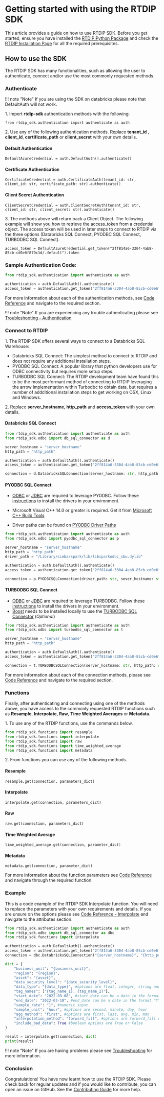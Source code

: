 # Getting started with using the RTDIP SDK

This article provides a guide on how to use RTDIP SDK. Before you get started, ensure you have installed the [RTDIP Python Package](https://pypi.org/project/rtdip-sdk/) and check the [RTDIP Installation Page](../getting-started/installation.md) for all the required prerequisites.


## How to use the SDK

The RTDIP SDK has many functionalities, such as allowing the user to authenticate, connect and/or use the most commonly requested methods.

### Authenticate

!!! note "Note"
        </b>If you are using the SDK on databricks please note that DefaultAuth will not work.<br />

1\. Import **rtdip-sdk** authentication methods with the following:

    from rtdip_sdk.authentication import authenticate as auth

2\. Use any of the following authentication methods. Replace **tenant_id** , **client_id**, **certificate_path** or **client_secret** with your own details.

#### Default Authentication
    DefaultAzureCredential = auth.DefaultAuth().authenticate()
    
#### Certificate Authentication
    CertificateCredential = auth.CertificateAuth(tenant_id: str, client_id: str, certificate_path: str).authenticate()

#### Client Secret Authentication
    ClientSecretCredential = auth.ClientSecretAuth(tenant_id: str, client_id: str, client_secret: str).authenticate()

3\. The methods above will return back a Client Object. The following example will show you how to retrieve the access_token from a credential object. The access token will be used in later steps to connect to RTDIP via the three options (Databricks SQL Connect, PYODBC SQL Connect, TURBODBC SQL Connect).
    
    access_token = DefaultAzureCredential.get_token("2ff814a6-3304-4ab8-85cb-cd0e6f879c1d/.default").token

### Sample Authentication Code:

```python
from rtdip_sdk.authentication import authenticate as auth

authentication = auth.DefaultAuth().authenticate()
access_token = authentication.get_token("2ff814a6-3304-4ab8-85cb-cd0e6f879c1d/.default").token
```

For more information about each of the authentication methods, see [Code Reference](code-reference/query/authenticate.md) and navigate to the required section.

!!! note "Note"
    </b>If you are experiencing any trouble authenticating please see [Troubleshooting - Authentication](troubleshooting.md)<br />

### Connect to RTDIP

1\. The RTDIP SDK offers several ways to connect to a Databricks SQL Warehouse:

- Databricks SQL Connect: The simplest method to connect to RTDIP and does not require any additional installation steps.
- PYODBC SQL Connect: A popular library that python developers use for ODBC connectivity but requires more setup steps.
- TURBODBC SQL Connect: The RTDIP development team have found this to be the most performant method of connecting to RTDIP leveraging the arrow implementation within Turbodbc to obtain data, but requires a number of addditional installation steps to get working on OSX, Linux and Windows. 
   
    
2\. Replace **server_hostname**, **http_path** and **access_token** with your own details.

#### Databricks SQL Connect

```python
from rtdip_sdk.authentication import authenticate as auth
from rtdip_sdk.odbc import db_sql_connector as d

server_hostname = "server_hostname"
http_path = "http_path"

authentication = auth.DefaultAuth().authenticate()
access_token = authentication.get_token("2ff814a6-3304-4ab8-85cb-cd0e6f879c1d/.default").token

connection = d.DatabricksSQLConnection(server_hostname: str, http_path: str, access_token: str)
```

#### PYODBC SQL Connect

* [ODBC](https://databricks.com/spark/odbc-drivers-download) or [JDBC](https://databricks.com/spark/jdbc-drivers-download) are required to leverage PYODBC. Follow these [instructions](https://docs.databricks.com/integrations/jdbc-odbc-bi.html) to install the drivers in your environment.

* Microsoft Visual C++ 14.0 or greater is required. Get it from [Microsoft C++ Build Tools](https://visualstudio.microsoft.com/visual-cpp-build-tools/)

* Driver paths can be found on [PYODBC Driver Paths](code-reference/query/pyodbc-sql-connector.md)

```python
from rtdip_sdk.authentication import authenticate as auth
from rtdip_sdk.odbc import pyodbc_sql_connector as p

server_hostname = "server_hostname"
http_path = "http_path"
driver_path = "/Library/simba/spark/lib/libsparkodbc_sbu.dylib"

authentication = auth.DefaultAuth().authenticate()
access_token = authentication.get_token("2ff814a6-3304-4ab8-85cb-cd0e6f879c1d/.default").token

connection = p.PYODBCSQLConnection(driver_path: str, sever_hostname: str, http_path: str, access_token: str)
```

#### TURBODBC SQL Connect

* [ODBC](https://databricks.com/spark/odbc-drivers-download) or [JDBC](https://databricks.com/spark/jdbc-drivers-download) are required to leverage TURBODBC. Follow these [instructions](https://docs.databricks.com/integrations/jdbc-odbc-bi.html) to install the drivers in your environment.
* [Boost](https://turbodbc.readthedocs.io/en/latest/pages/getting_started.html) needs to be installed locally to use the [TURBODBC SQL Connector](code-reference/query/turbodbc-sql-connector.md) (<em>Optional</em>)

```python
from rtdip_sdk.authentication import authenticate as auth
from rtdip_sdk.odbc import turbodbc_sql_connector as t

server_hostname = "server_hostname"
http_path = "http_path"

authentication = auth.DefaultAuth().authenticate()
access_token = authentication.get_token("2ff814a6-3304-4ab8-85cb-cd0e6f879c1d/.default").token

connection = t.TURBODBCSQLConnection(server_hostname: str, http_path: str, access_token: str)
```

For more information about each of the connection methods, please see [Code Reference](code-reference/query/db-sql-connector.md) and navigate to the required section.

### Functions

Finally, after authenticating and connecting using one of the methods above, you have access to the commonly requested RTDIP functions such as **Resample**, **Interpolate**, **Raw**, **Time Weighted Averages** or **Metadata**. 

1\. To use any of the RTDIP functions, use the commands below.

```python
from rtdip_sdk.functions import resample
from rtdip_sdk.functions import interpolate
from rtdip_sdk.functions import raw
from rtdip_sdk.functions import time_weighted_average
from rtdip_sdk.functions import metadata
```

2\. From functions you can use any of the following methods.

#### Resample
    resample.get(connection, parameters_dict)

#### Interpolate
    interpolate.get(connection, parameters_dict)

#### Raw
    raw.get(connection, parameters_dict)

#### Time Weighted Average
    time_weighted_average.get(connection, parameter_dict)

#### Metadata
    metadata.get(connection, parameter_dict)

For more information about the function parameters see [Code Reference](code-reference/query/resample.md) and navigate through the required function.

### Example

This is a code example of the RTDIP SDK Interpolate function. You will need to replace the parameters with your own requirements and details. If you are unsure on the options please see [Code Reference - Interpolate](code-reference/query/interpolate.md) and navigate to the attributes section. 

```python
from rtdip_sdk.authentication import authenticate as auth
from rtdip_sdk.odbc import db_sql_connector as dbc
from rtdip_sdk.functions import interpolate

authentication = auth.DefaultAuth().authenticate()
access_token = authentication.get_token("2ff814a6-3304-4ab8-85cb-cd0e6f879c1d/.default").token
connection = dbc.DatabricksSQLConnection("{server_hostname}", "{http_path}", access_token)

dict = {
    "business_unit": "{business_unit}", 
    "region": "{region}",
    "asset": "{asset}", 
    "data_security_level": "{date_security_level}",
    "data_type": "{data_type}", #options are float, integer, string and double (the majority of data is float)
    "tag_names": ["{tag_name_1}, {tag_name_2}"],
    "start_date": "2022-03-08", #start_date can be a date in the format "YYYY-MM-DD" or a datetime in the format "YYYY-MM-DDTHH:MM:SS"
    "end_date": "2022-03-10", #end_date can be a date in the format "YYYY-MM-DD" or a datetime in the format "YYYY-MM-DDTHH:MM:SS"
    "sample_rate": "1", #numeric input
    "sample_unit": "hour", #options are second, minute, day, hour
    "agg_method": "first", #options are first, last, avg, min, max
    "interpolation_method": "forward_fill", #options are forward_fill or backward_fill
    "include_bad_data": True #boolean options are True or False
}

result = interpolate.get(connection, dict)
print(result)
```
!!! note "Note"
    </b>If you are having problems please see [Troubleshooting](troubleshooting.md) for more information.<br />

### Conclusion

Congratulations! You have now learnt how to use the RTDIP SDK. Please check back for regular updates and if you would like to contribute, you can open an issue on GitHub. See the [Contributing Guide](https://github.com/rtdip/core/blob/develop/CONTRIBUTING.md) for more help.